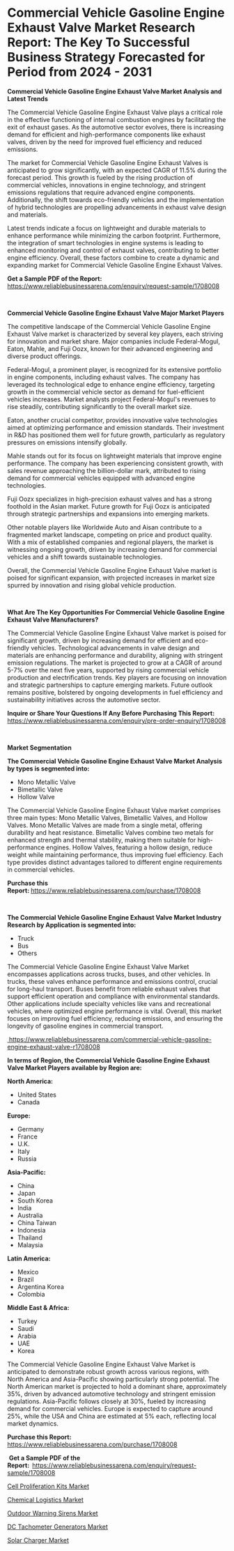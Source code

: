 <p><h1>Commercial Vehicle Gasoline Engine Exhaust Valve Market Research Report: The Key To Successful Business Strategy Forecasted for Period from 2024 - 2031</h1></p><p><strong>Commercial Vehicle Gasoline Engine Exhaust Valve Market Analysis and Latest Trends</strong></p>
<p><p>The Commercial Vehicle Gasoline Engine Exhaust Valve plays a critical role in the effective functioning of internal combustion engines by facilitating the exit of exhaust gases. As the automotive sector evolves, there is increasing demand for efficient and high-performance components like exhaust valves, driven by the need for improved fuel efficiency and reduced emissions.</p><p>The market for Commercial Vehicle Gasoline Engine Exhaust Valves is anticipated to grow significantly, with an expected CAGR of 11.5% during the forecast period. This growth is fueled by the rising production of commercial vehicles, innovations in engine technology, and stringent emissions regulations that require advanced engine components. Additionally, the shift towards eco-friendly vehicles and the implementation of hybrid technologies are propelling advancements in exhaust valve design and materials.</p><p>Latest trends indicate a focus on lightweight and durable materials to enhance performance while minimizing the carbon footprint. Furthermore, the integration of smart technologies in engine systems is leading to enhanced monitoring and control of exhaust valves, contributing to better engine efficiency. Overall, these factors combine to create a dynamic and expanding market for Commercial Vehicle Gasoline Engine Exhaust Valves.</p></p>
<p><strong>Get a Sample PDF of the Report:&nbsp;</strong> <a href="https://www.reliablebusinessarena.com/enquiry/request-sample/1708008?utm_campaign=1259&utm_medium=2&utm_source=Github&utm_content=ia&utm_term=07102024&utm_id=commercial-vehicle-gasoline-engine-exhaust-valve">https://www.reliablebusinessarena.com/enquiry/request-sample/1708008</a></p>
<p>&nbsp;</p>
<p><strong>Commercial Vehicle Gasoline Engine Exhaust Valve Major Market Players</strong></p>
<p><p>The competitive landscape of the Commercial Vehicle Gasoline Engine Exhaust Valve market is characterized by several key players, each striving for innovation and market share. Major companies include Federal-Mogul, Eaton, Mahle, and Fuji Oozx, known for their advanced engineering and diverse product offerings.</p><p>Federal-Mogul, a prominent player, is recognized for its extensive portfolio in engine components, including exhaust valves. The company has leveraged its technological edge to enhance engine efficiency, targeting growth in the commercial vehicle sector as demand for fuel-efficient vehicles increases. Market analysts project Federal-Mogul's revenues to rise steadily, contributing significantly to the overall market size.</p><p>Eaton, another crucial competitor, provides innovative valve technologies aimed at optimizing performance and emission standards. Their investment in R&D has positioned them well for future growth, particularly as regulatory pressures on emissions intensify globally.</p><p>Mahle stands out for its focus on lightweight materials that improve engine performance. The company has been experiencing consistent growth, with sales revenue approaching the billion-dollar mark, attributed to rising demand for commercial vehicles equipped with advanced engine technologies.</p><p>Fuji Oozx specializes in high-precision exhaust valves and has a strong foothold in the Asian market. Future growth for Fuji Oozx is anticipated through strategic partnerships and expansions into emerging markets.</p><p>Other notable players like Worldwide Auto and Aisan contribute to a fragmented market landscape, competing on price and product quality. With a mix of established companies and regional players, the market is witnessing ongoing growth, driven by increasing demand for commercial vehicles and a shift towards sustainable technologies.</p><p>Overall, the Commercial Vehicle Gasoline Engine Exhaust Valve market is poised for significant expansion, with projected increases in market size spurred by innovation and rising global vehicle production.</p></p>
<p>&nbsp;</p>
<p><strong>What Are The Key Opportunities For Commercial Vehicle Gasoline Engine Exhaust Valve Manufacturers?</strong></p>
<p><p>The Commercial Vehicle Gasoline Engine Exhaust Valve market is poised for significant growth, driven by increasing demand for efficient and eco-friendly vehicles. Technological advancements in valve design and materials are enhancing performance and durability, aligning with stringent emission regulations. The market is projected to grow at a CAGR of around 5-7% over the next five years, supported by rising commercial vehicle production and electrification trends. Key players are focusing on innovation and strategic partnerships to capture emerging markets. Future outlook remains positive, bolstered by ongoing developments in fuel efficiency and sustainability initiatives across the automotive sector.</p></p>
<p><strong>Inquire or Share Your Questions If Any Before Purchasing This Report:</strong> <a href="https://www.reliablebusinessarena.com/enquiry/pre-order-enquiry/1708008?utm_campaign=1259&utm_medium=2&utm_source=Github&utm_content=ia&utm_term=07102024&utm_id=commercial-vehicle-gasoline-engine-exhaust-valve">https://www.reliablebusinessarena.com/enquiry/pre-order-enquiry/1708008</a></p>
<p>&nbsp;</p>
<p><strong>Market Segmentation</strong></p>
<p><strong>The Commercial Vehicle Gasoline Engine Exhaust Valve Market Analysis by types is segmented into:</strong></p>
<p><ul><li>Mono Metallic Valve</li><li>Bimetallic Valve</li><li>Hollow Valve</li></ul></p>
<p><p>The Commercial Vehicle Gasoline Engine Exhaust Valve market comprises three main types: Mono Metallic Valves, Bimetallic Valves, and Hollow Valves. Mono Metallic Valves are made from a single metal, offering durability and heat resistance. Bimetallic Valves combine two metals for enhanced strength and thermal stability, making them suitable for high-performance engines. Hollow Valves, featuring a hollow design, reduce weight while maintaining performance, thus improving fuel efficiency. Each type provides distinct advantages tailored to different engine requirements in commercial vehicles.</p></p>
<p><strong>Purchase this Report:&nbsp;</strong><a href="https://www.reliablebusinessarena.com/purchase/1708008?utm_campaign=1259&utm_medium=2&utm_source=Github&utm_content=ia&utm_term=07102024&utm_id=commercial-vehicle-gasoline-engine-exhaust-valve">https://www.reliablebusinessarena.com/purchase/1708008</a></p>
<p>&nbsp;</p>
<p><strong>The Commercial Vehicle Gasoline Engine Exhaust Valve Market Industry Research by Application is segmented into:</strong></p>
<p><ul><li>Truck</li><li>Bus</li><li>Others</li></ul></p>
<p><p>The Commercial Vehicle Gasoline Engine Exhaust Valve Market encompasses applications across trucks, buses, and other vehicles. In trucks, these valves enhance performance and emissions control, crucial for long-haul transport. Buses benefit from reliable exhaust valves that support efficient operation and compliance with environmental standards. Other applications include specialty vehicles like vans and recreational vehicles, where optimized engine performance is vital. Overall, this market focuses on improving fuel efficiency, reducing emissions, and ensuring the longevity of gasoline engines in commercial transport.</p></p>
<p><a href="https://www.reliablebusinessarena.com/commercial-vehicle-gasoline-engine-exhaust-valve-r1708008?utm_campaign=1259&utm_medium=2&utm_source=Github&utm_content=ia&utm_term=07102024&utm_id=commercial-vehicle-gasoline-engine-exhaust-valve">&nbsp;https://www.reliablebusinessarena.com/commercial-vehicle-gasoline-engine-exhaust-valve-r1708008</a></p>
<p><strong>In terms of Region, the Commercial Vehicle Gasoline Engine Exhaust Valve Market Players available by Region are:</strong></p>
<p>
    <p> <strong> North America: </strong>
        <ul>
            <li>United States</li>
            <li>Canada</li>
        </ul>
        </p> 
    <p> <strong> Europe: </strong>
        <ul>
            <li>Germany</li>
            <li>France</li>
            <li>U.K.</li>
            <li>Italy</li>
            <li>Russia</li>
        </ul>
        </p> 
    <p> <strong> Asia-Pacific: </strong>
        <ul>
            <li>China</li>
            <li>Japan</li>
            <li>South Korea</li>
            <li>India</li>
            <li>Australia</li>
            <li>China Taiwan</li>
            <li>Indonesia</li>
            <li>Thailand</li>
            <li>Malaysia</li>
        </ul>
        </p> 
    <p> <strong> Latin America: </strong>
        <ul>
            <li>Mexico</li>
            <li>Brazil</li>
            <li>Argentina Korea</li>
            <li>Colombia</li>
        </ul>
        </p> 
    <p> <strong> Middle East & Africa: </strong>
        <ul>
            <li>Turkey</li>
            <li>Saudi</li>
            <li>Arabia</li>
            <li>UAE</li>
            <li>Korea</li>
        </ul>
    </p>
    </p>
<p><p>The Commercial Vehicle Gasoline Engine Exhaust Valve Market is anticipated to demonstrate robust growth across various regions, with North America and Asia-Pacific showing particularly strong potential. The North American market is projected to hold a dominant share, approximately 35%, driven by advanced automotive technology and stringent emission regulations. Asia-Pacific follows closely at 30%, fueled by increasing demand for commercial vehicles. Europe is expected to capture around 25%, while the USA and China are estimated at 5% each, reflecting local market dynamics.</p></p>
<p><strong>Purchase this Report: </strong><a href="https://www.reliablebusinessarena.com/purchase/1708008?utm_campaign=1259&utm_medium=2&utm_source=Github&utm_content=ia&utm_term=07102024&utm_id=commercial-vehicle-gasoline-engine-exhaust-valve">https://www.reliablebusinessarena.com/purchase/1708008</a></p>
<p>&nbsp;<strong>Get a Sample PDF of the Report:&nbsp;&nbsp;</strong><a href="https://www.reliablebusinessarena.com/enquiry/request-sample/1708008?utm_campaign=1259&utm_medium=2&utm_source=Github&utm_content=ia&utm_term=07102024&utm_id=commercial-vehicle-gasoline-engine-exhaust-valve">https://www.reliablebusinessarena.com/enquiry/request-sample/1708008</a></p>
<p><strong></strong></p>
<p><p><a href="https://www.linkedin.com/pulse/cell-proliferation-kits-market-maturity-analysis-regional-coife?utm_campaign=1259&utm_medium=2&utm_source=Github&utm_content=ia&utm_term=07102024&utm_id=commercial-vehicle-gasoline-engine-exhaust-valve">Cell Proliferation Kits Market</a></p><p><a href="https://www.linkedin.com/pulse/chemical-logistics-market-global-share-ranking-overall-sales-dgwif?utm_campaign=1259&utm_medium=2&utm_source=Github&utm_content=ia&utm_term=07102024&utm_id=commercial-vehicle-gasoline-engine-exhaust-valve">Chemical Logistics Market</a></p><p><a href="https://github.com/guneycigdem35/Market-Research-Report-List-5/blob/main/outdoor-warning-sirens-market.md?utm_campaign=1259&utm_medium=2&utm_source=Github&utm_content=ia&utm_term=07102024&utm_id=commercial-vehicle-gasoline-engine-exhaust-valve">Outdoor Warning Sirens Market</a></p><p><a href="https://issuu.com/reportprime-2/docs/dc-tachometer-generators-market-siz_38032bbe66596f?utm_campaign=1259&utm_medium=2&utm_source=Github&utm_content=ia&utm_term=07102024&utm_id=commercial-vehicle-gasoline-engine-exhaust-valve">DC Tachometer Generators Market</a></p><p><a href="https://issuu.com/reportprime-2/docs/solar-charger-market-size-2030.pptx_9aa1d03e61ab0c?utm_campaign=1259&utm_medium=2&utm_source=Github&utm_content=ia&utm_term=07102024&utm_id=commercial-vehicle-gasoline-engine-exhaust-valve">Solar Charger Market</a></p></p>